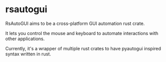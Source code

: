 # rsautogui
 RsAutoGUI aims to be a cross-platform GUI automation rust crate.
 
 It lets you control the mouse and keyboard to automate interactions with other applications.
 
 Currently, it's a wrapper of multiple rust crates to have pyautogui inspired syntax written in rust.
